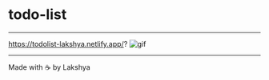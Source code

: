 # todo-list
---
https://todolist-lakshya.netlify.app/?
![gif](demo.gif)

---
Made with ☕ by Lakshya
